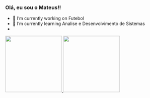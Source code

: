 ### Olá, eu sou o Mateus!!

- 🔭 I’m currently working on Futebol
- 🌱 I’m currently learning Analise e Desenvolvimento de Sistemas
- 
<div>
  <a href="https://github.com/MateuscardosoRocha">
  <img height="180em" src="https://github-readme-stats.vercel.app/api?username=MateuscardosoRocha&show_icons=true&theme=dracula&include_all_commits=true&count_private=true"/>
  <img height="180em" src="https://github-readme-stats.vercel.app/api/top-langs/?username=MateuscardosoRocha&layout=compact&langs_count=7&theme=dracula"/>
</div>

